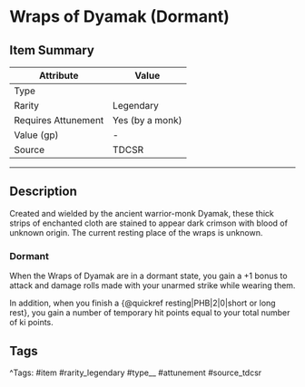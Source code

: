 # Wraps of Dyamak (Dormant)

## Item Summary

| Attribute            | Value                        |
|----------------------|------------------------------|
| Type                 |   |
| Rarity               | Legendary             |
| Requires Attunement  | Yes (by a monk)                |
| Value (gp)           | -    |
| Source               | TDCSR |

---

## Description

Created and wielded by the ancient warrior-monk Dyamak, these thick strips of enchanted cloth are stained to appear dark crimson with blood of unknown origin. The current resting place of the wraps is unknown.

### Dormant

When the Wraps of Dyamak are in a dormant state, you gain a +1 bonus to attack and damage rolls made with your unarmed strike while wearing them.

In addition, when you finish a {@quickref resting|PHB|2|0|short or long rest}, you gain a number of temporary hit points equal to your total number of ki points.

## Tags

^Tags: #item #rarity_legendary #type__ #attunement #source_tdcsr